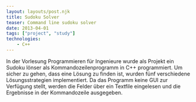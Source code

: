 ```yaml
---
layout: layouts/post.njk
title: Sudoku Solver
teaser: Command line sudoku solver
date: 2013-04-01
tags: ["project", "study"]
technologies:
    - C++
---
```


In der Vorlesung Programmieren für Ingenieure wurde als Projekt ein Sudoku lönser als Kommandozeilenprogramm in C++ programmiert. Um sicher zu gehen, dass eine Lösung zu finden ist, wurden fünf verschiedene Lösungsstrategien implementiert. Da das Programm keine GUI zur Verfügung stellt, werden die Felder über ein Textfile eingelesen und die Ergebnisse in der Kommandozeile ausgegeben.